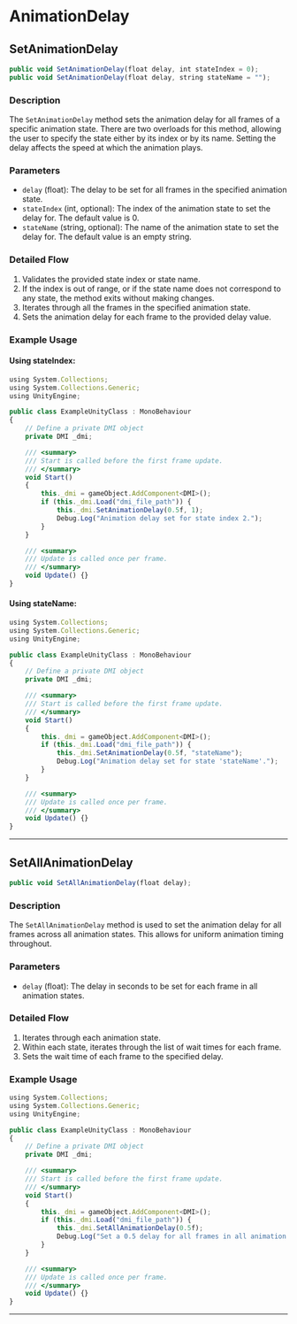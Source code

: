 # AnimationDelay

## SetAnimationDelay

```js
public void SetAnimationDelay(float delay, int stateIndex = 0);
public void SetAnimationDelay(float delay, string stateName = "");
```

### Description

The `SetAnimationDelay` method sets the animation delay for all frames of a specific animation state. There are two overloads for this method, allowing the user to specify the state either by its index or by its name. Setting the delay affects the speed at which the animation plays. 

### Parameters

- `delay` (float): The delay to be set for all frames in the specified animation state.
- `stateIndex` (int, optional): The index of the animation state to set the delay for. The default value is 0.
- `stateName` (string, optional): The name of the animation state to set the delay for. The default value is an empty string.

### Detailed Flow

1. Validates the provided state index or state name.
2. If the index is out of range, or if the state name does not correspond to any state, the method exits without making changes.
3. Iterates through all the frames in the specified animation state.
4. Sets the animation delay for each frame to the provided delay value.

### Example Usage

#### Using stateIndex:
```js
using System.Collections;
using System.Collections.Generic;
using UnityEngine;

public class ExampleUnityClass : MonoBehaviour
{
    // Define a private DMI object
    private DMI _dmi;

    /// <summary>
    /// Start is called before the first frame update.
    /// </summary>
    void Start()
    {
        this._dmi = gameObject.AddComponent<DMI>();
        if (this._dmi.Load("dmi_file_path")) {
            this._dmi.SetAnimationDelay(0.5f, 1);
            Debug.Log("Animation delay set for state index 2.");
        }
    }

    /// <summary>
    /// Update is called once per frame.
    /// </summary>
    void Update() {}
}
```

#### Using stateName:
```js
using System.Collections;
using System.Collections.Generic;
using UnityEngine;

public class ExampleUnityClass : MonoBehaviour
{
    // Define a private DMI object
    private DMI _dmi;

    /// <summary>
    /// Start is called before the first frame update.
    /// </summary>
    void Start()
    {
        this._dmi = gameObject.AddComponent<DMI>();
        if (this._dmi.Load("dmi_file_path")) {
            this._dmi.SetAnimationDelay(0.5f, "stateName");
            Debug.Log("Animation delay set for state 'stateName'.");
        }
    }

    /// <summary>
    /// Update is called once per frame.
    /// </summary>
    void Update() {}
}
```

---

## SetAllAnimationDelay

```js
public void SetAllAnimationDelay(float delay);
```

### Description

The `SetAllAnimationDelay` method is used to set the animation delay for all frames across all animation states. This allows for uniform animation timing throughout.

### Parameters

- `delay` (float): The delay in seconds to be set for each frame in all animation states.

### Detailed Flow

1. Iterates through each animation state.
2. Within each state, iterates through the list of wait times for each frame.
3. Sets the wait time of each frame to the specified delay.

### Example Usage

```js
using System.Collections;
using System.Collections.Generic;
using UnityEngine;

public class ExampleUnityClass : MonoBehaviour
{
    // Define a private DMI object
    private DMI _dmi;

    /// <summary>
    /// Start is called before the first frame update.
    /// </summary>
    void Start()
    {
        this._dmi = gameObject.AddComponent<DMI>();
        if (this._dmi.Load("dmi_file_path")) {
            this._dmi.SetAllAnimationDelay(0.5f);
            Debug.Log("Set a 0.5 delay for all frames in all animation states");
        }
    }

    /// <summary>
    /// Update is called once per frame.
    /// </summary>
    void Update() {}
}
```

---